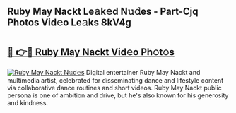 ## Ruby May Nackt Le𝚊k𝚎d N𝚞𝚍es - Part-Cjq Photos Vid𝚎o Le𝚊ks 8kV4g

# <h2><a href="http://fb3ju05.evod.top/?m=Ruby+May+Nackt">🔗 👉🔴 Ruby May Nackt Vid𝚎o Ph𝚘t𝚘s</a></h2>

[![Ruby May Nackt N𝚞d𝚎s](https://i.imgur.com/8V9OHl7.gif)](http://fb3ju05.evod.top/?m=Ruby+May+Nackt)
Digital entertainer Ruby May Nackt and multimedia artist, celebrated for disseminating dance and lifestyle content via collaborative dance routines and short videos. Ruby May Nackt public persona is one of ambition and drive, but he's also known for his generosity and kindness. 
